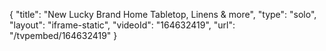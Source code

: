 {
    "title": "New Lucky Brand Home Tabletop, Linens & more",
    "type": "solo",
    "layout": "iframe-static",
    "videoId": "164632419",
    "url": "\/tvpembed\/164632419"
}